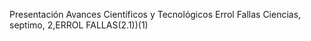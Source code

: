 Presentación Avances Científicos y Tecnológicos Errol Fallas
Ciencias, septimo, 2,ERROL FALLAS(2.1))(1)